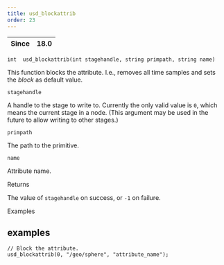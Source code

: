 ```yaml
---
title: usd_blockattrib
order: 23
---
```

| Since | 18.0 |
| --- | --- |

`int  usd_blockattrib(int stagehandle, string primpath, string name)`

This function blocks the attribute. I.e., removes all time samples and sets the *block* as default value.

`stagehandle`

A handle to the stage to write to. Currently the only valid value is `0`, which means the current stage in a node. (This argument may be used in the future to allow writing to other stages.)

`primpath`

The path to the primitive.

`name`

Attribute name.

Returns

The value of `stagehandle` on success, or `-1` on failure.

Examples

## examples

```vex
// Block the attribute.
usd_blockattrib(0, "/geo/sphere", "attribute_name");

```
